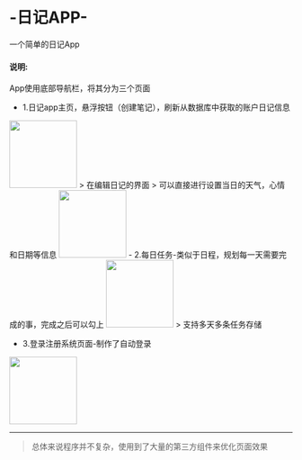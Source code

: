 
# -日记APP-

一个简单的日记App

#### 说明:

App使用底部导航栏，将其分为三个页面

- 1.日记app主页，悬浮按钮（创建笔记），刷新从数据库中获取的账户日记信息
<img src="https://user-images.githubusercontent.com/56253496/126754307-54054f14-45f4-405d-ad5a-95f0cdfc05cf.jpg" width="120px">
> 在编辑日记的界面
> 可以直接进行设置当日的天气，心情和日期等信息
<img src="https://user-images.githubusercontent.com/56253496/126754749-63d108bc-afec-4ce1-8aad-308c0c771dce.jpg" width="120px">
- 2.每日任务-类似于日程，规划每一天需要完成的事，完成之后可以勾上
 <img src="https://user-images.githubusercontent.com/56253496/126754824-3c53241c-5f64-4e75-862f-9854004a9594.jpg"  width="120px">
> 支持多天多条任务存储

- 3.登录注册系统页面-制作了自动登录 
<img src="https://user-images.githubusercontent.com/56253496/126755042-869b3f94-803d-4f7c-a754-b029485c60e2.jpg" width="120px">


------
> 总体来说程序并不复杂，使用到了大量的第三方组件来优化页面效果
